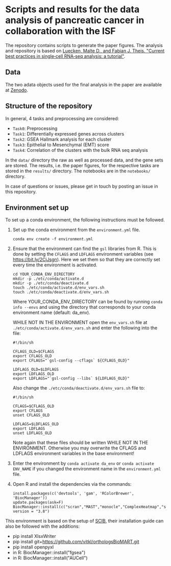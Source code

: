# Scripts and results for the data analysis of pancreatic cancer in collaboration with the ISF

The repository contains scripts to generate the paper figures. The analysis and repository is based on [Luecken, Malte D., and Fabian J. Theis. "Current best practices in single‐cell RNA‐seq analysis: a tutorial"](https://github.com/theislab/single-cell-tutorial).

## Data

The two adata objects used for the final analysis in the paper are available at [Zenodo](https://zenodo.org/records/10666382).

## Structure of the repository

In general, 4 tasks and preprocessing are considered:

- `Task0`: Preprocessing
- `Task1`: Differentially expressed genes across clusters
- `Task2`: GSEA Hallmark analysis for each cluster
- `Task3`: Epithelial to Mesenchymal (EMT) score
- `Task4`: Correlation of the clusters with the bulk RNA seq analysis

In the `data/` directory the raw as well as processed data, and the gene sets are stored.
The results, i.e. the paper figures, for the respective tasks are stored in the `results/` directory.
The notebooks are in the `notebooks/` directory.

In case of questions or issues, please get in touch by posting an issue in this repository.

## Environment set up

To set up a conda environment, the following instructions must be followed.

1. Set up the conda environment from the `environment.yml` file.

    ```
    conda env create -f environment.yml
    ```

2. Ensure that the environment can find the `gsl` libraries from R. This is done by setting the `CFLAGS` and `LDFLAGS` environment variables (see https://bit.ly/2CjJsgn). Here we set them so that they are correctly set every time the environment is activated.

    ```
    cd YOUR_CONDA_ENV_DIRECTORY
    mkdir -p ./etc/conda/activate.d
    mkdir -p ./etc/conda/deactivate.d
    touch ./etc/conda/activate.d/env_vars.sh
    touch ./etc/conda/deactivate.d/env_vars.sh
    ```

    Where YOUR_CONDA_ENV_DIRECTORY can be found by running `conda info --envs` and using the directory that corresponds to your conda environment name (default: da_env).

    WHILE NOT IN THE ENVIRONMENT open the `env_vars.sh` file at `./etc/conda/activate.d/env_vars.sh` and enter the following into the file:

    ```
    #!/bin/sh
    
    CFLAGS_OLD=$CFLAGS
    export CFLAGS_OLD
    export CFLAGS="`gsl-config --cflags` ${CFLAGS_OLD}"
     
    LDFLAGS_OLD=$LDFLAGS
    export LDFLAGS_OLD
    export LDFLAGS="`gsl-config --libs` ${LDFLAGS_OLD}"
    ```
    
    Also change the `./etc/conda/deactivate.d/env_vars.sh` file to:

    ```
    #!/bin/sh
     
    CFLAGS=$CFLAGS_OLD
    export CFLAGS
    unset CFLAGS_OLD
     
    LDFLAGS=$LDFLAGS_OLD
    export LDFLAGS
    unset LDFLAGS_OLD
    ```
    
    Note again that these files should be written WHILE NOT IN THE ENVIRONMENT. Otherwise you may overwrite the CFLAGS and LDFLAGS environment variables in the base environment!

3. Enter the environment by `conda activate da_env` or `conda activate ENV_NAME` if you changed the environment name in the `environment.yml` file.

4. Open R and install the dependencies via the commands:

    ```
    install.packages(c('devtools', 'gam', 'RColorBrewer', 'BiocManager'))
    update.packages(ask=F)
    BiocManager::install(c("scran","MAST","monocle","ComplexHeatmap","slingshot"), version = "3.8")
    ```
   
This environment is based on the setup of [SCIB](https://github.com/theislab/scib-pipeline), their installation guide can also be followed with the additions:
- pip install XlsxWriter
- pip install git+https://github.com/vitkl/orthologsBioMART.git
- pip install openpyxl
- in R: BiocManager::install("fgsea")
- in R: BiocManager::install("AUCell")


